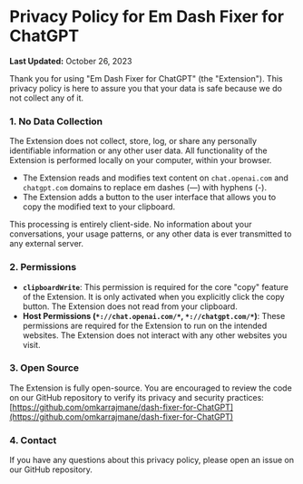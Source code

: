 # Privacy Policy for Em Dash Fixer for ChatGPT

**Last Updated:** October 26, 2023

Thank you for using "Em Dash Fixer for ChatGPT" (the "Extension"). This privacy policy is here to assure you that your data is safe because we do not collect any of it.

### 1. No Data Collection

The Extension does not collect, store, log, or share any personally identifiable information or any other user data. All functionality of the Extension is performed locally on your computer, within your browser.

- The Extension reads and modifies text content on `chat.openai.com` and `chatgpt.com` domains to replace em dashes (—) with hyphens (-).
- The Extension adds a button to the user interface that allows you to copy the modified text to your clipboard.

This processing is entirely client-side. No information about your conversations, your usage patterns, or any other data is ever transmitted to any external server.

### 2. Permissions

- **`clipboardWrite`**: This permission is required for the core "copy" feature of the Extension. It is only activated when you explicitly click the copy button. The Extension does not read from your clipboard.
- **Host Permissions (`*://chat.openai.com/*`, `*://chatgpt.com/*`)**: These permissions are required for the Extension to run on the intended websites. The Extension does not interact with any other websites you visit.

### 3. Open Source

The Extension is fully open-source. You are encouraged to review the code on our GitHub repository to verify its privacy and security practices: [https://github.com/omkarrajmane/dash-fixer-for-ChatGPT](https://github.com/omkarrajmane/dash-fixer-for-ChatGPT)

### 4. Contact

If you have any questions about this privacy policy, please open an issue on our GitHub repository.

